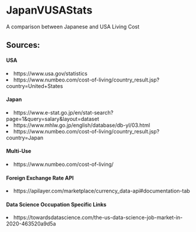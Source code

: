 # JapanVUSAStats
A comparison between Japanese and USA Living Cost

<h2>Sources:</h2>
    <h4>USA</h4>
        <li>https://www.usa.gov/statistics</li>
        <li>https://www.numbeo.com/cost-of-living/country_result.jsp?country=United+States</li>
    <h4>Japan</h4>
        <li>https://www.e-stat.go.jp/en/stat-search?page=1&query=salary&layout=dataset</li>
        <li>https://www.mhlw.go.jp/english/database/db-yl/03.html</li>
        <li>https://www.numbeo.com/cost-of-living/country_result.jsp?country=Japan</li>
    <h4>Multi-Use</h4>
         <li>https://www.numbeo.com/cost-of-living/</li>
    <h4>Foreign Exchange Rate API</h4>
        <li>https://apilayer.com/marketplace/currency_data-api#documentation-tab</li>
    <h4>Data Science Occupation Specific Links</h4>
        <li>https://towardsdatascience.com/the-us-data-science-job-market-in-2020-463520a9d5a</li>
    





